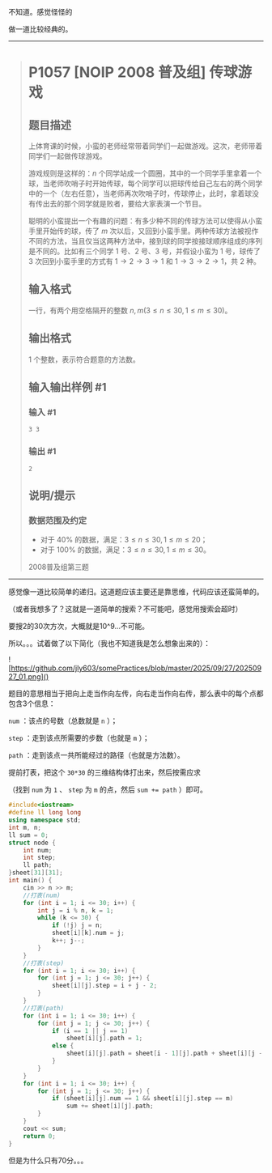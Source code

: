 不知道。感觉怪怪的

做一道比较经典的。

<hr>

> # P1057 [NOIP 2008 普及组] 传球游戏
>
> ## 题目描述
>
> 上体育课的时候，小蛮的老师经常带着同学们一起做游戏。这次，老师带着同学们一起做传球游戏。
>
> 游戏规则是这样的：$n$ 个同学站成一个圆圈，其中的一个同学手里拿着一个球，当老师吹哨子时开始传球，每个同学可以把球传给自己左右的两个同学中的一个（左右任意），当老师再次吹哨子时，传球停止，此时，拿着球没有传出去的那个同学就是败者，要给大家表演一个节目。
>
> 聪明的小蛮提出一个有趣的问题：有多少种不同的传球方法可以使得从小蛮手里开始传的球，传了 $m$ 次以后，又回到小蛮手里。两种传球方法被视作不同的方法，当且仅当这两种方法中，接到球的同学按接球顺序组成的序列是不同的。比如有三个同学 $1$ 号、$2$ 号、$3$ 号，并假设小蛮为 $1$ 号，球传了 $3$ 次回到小蛮手里的方式有 $1 \rightarrow 2 \rightarrow 3 \rightarrow 1$ 和 $1 \rightarrow 3 \rightarrow 2 \rightarrow 1$，共 $2$ 种。
>
> ## 输入格式
>
> 一行，有两个用空格隔开的整数 $n,m(3 \le n \le 30,1 \le m \le 30)$。
>
> ## 输出格式
>
> $1$ 个整数，表示符合题意的方法数。
>
> ## 输入输出样例 #1
>
> ### 输入 #1
>
> ```
> 3 3
> ```
>
> ### 输出 #1
>
> ```
> 2
> ```
>
> ## 说明/提示
>
> ### 数据范围及约定
>
> - 对于 $40\%$ 的数据，满足：$3 \le n \le 30,1 \le m \le 20$；
> - 对于 $100\%$ 的数据，满足：$3 \le n \le 30,1 \le m \le 30$。
>
> 2008普及组第三题

<hr>

感觉像一道比较简单的递归。这道题应该主要还是靠思维，代码应该还蛮简单的。

（或者我想多了？这就是一道简单的搜索？不可能吧，感觉用搜索会超时）

要搜2的30次方次，大概就是10^9...不可能。

所以。。。试着做了以下简化（我也不知道我是怎么想象出来的）：

![https://github.com/jly603/somePractices/blob/master/2025/09/27/20250927_01.png]()



题目的意思相当于把向上走当作向左传，向右走当作向右传，那么表中的每个点都包含3个信息：

`num` ：该点的号数（总数就是 `n` ）；

`step` ：走到该点所需要的步数（也就是 `m` ）；

`path` ：走到该点一共所能经过的路径（也就是方法数）。

提前打表，把这个 `30*30` 的三维结构体打出来，然后按需应求

（找到 `num` 为 `1` 、 `step` 为 `m` 的点，然后 `sum += path` ）即可。

```C++
#include<iostream>
#define ll long long
using namespace std;
int m, n;
ll sum = 0;
struct node {
	int num;
	int step;
	ll path;
}sheet[31][31];
int main() {
	cin >> n >> m;
	//打表(num)
	for (int i = 1; i <= 30; i++) {
		int j = i % n, k = 1;
		while (k <= 30) {
			if (!j) j = n;
			sheet[i][k].num = j;
			k++; j--;
		}
	}
	//打表(step)
	for (int i = 1; i <= 30; i++) {
		for (int j = 1; j <= 30; j++) {
			sheet[i][j].step = i + j - 2;
		}
	}
	//打表(path)
	for (int i = 1; i <= 30; i++) {
		for (int j = 1; j <= 30; j++) {
			if (i == 1 || j == 1)
				sheet[i][j].path = 1;
			else {
				sheet[i][j].path = sheet[i - 1][j].path + sheet[i][j - 1].path;
			}
		}
	}
	for (int i = 1; i <= 30; i++) {
		for (int j = 1; j <= 30; j++) {
			if (sheet[i][j].num == 1 && sheet[i][j].step == m)
				sum += sheet[i][j].path;
		}
	}
	cout << sum;
	return 0;
}
```

但是为什么只有70分。。。





